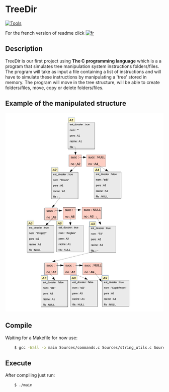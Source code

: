 # TreeDir 
[![Tools](https://skills.thijs.gg/icons?i=c,git,vscode,github,bash)](https://skills.thijs.gg)

For the french version of readme click [![fr](https://img.shields.io/badge/lang-fr-blue.svg)](https://github.com/yactam/TreeDir/blob/main/README.fr.md)


## Description

TreeDir is our first project using <b>The C programming language</b> which is a a program that simulates tree manipulation system instructions
folders/files. The program will take as input a file containing a list of instructions
and will have to simulate these instructions by manipulating a 'tree' stored in memory. The program will move
in the tree structure, will be able to create folders/files, move, copy or delete folders/files.

## Example of the manipulated structure

![example](Extras/example.png)

## Compile

Waiting for a Makefile for now use:
```bash
    $ gcc -Wall -o main Sources/commands.c Sources/string_utils.c Sources/liste_utils.c Sources/main.c 
```

## Execute 

After compiling just run:

```bash
    $ ./main
```
